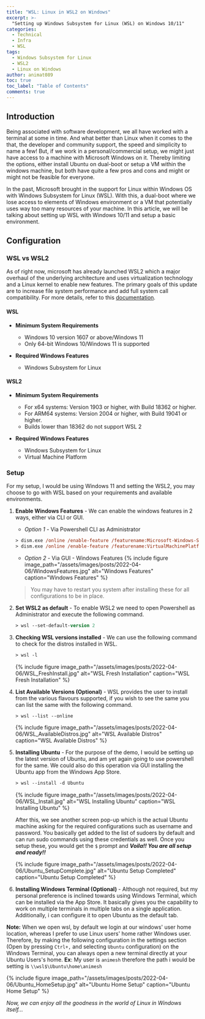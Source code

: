 ```yaml
---
title: "WSL: Linux in WSL2 on Windows"
excerpt: >-
  "Setting up Windows Subsystem for Linux (WSL) on Windows 10/11"
categories:
  - Technical
  - Infra
  - WSL
tags:
  - Windows Subsystem for Linux
  - WSL2
  - Linux on Windows
author: animat089
toc: true
toc_label: "Table of Contents"
comments: true
---
```


## Introduction

Being associated with software development, we all have worked with a terminal at some in time. And what better than Linux when it comes to the that, the developer and community support, the speed and simplicity to name a few! But, if we work in a personal/commercial setup, we might just have access to a machine with Microsoft Windows on it. Thereby limiting the options, either install Ubuntu on dual-boot or setup a VM within the windows machine, but both have quite a few pros and cons and might or might not be feasible for everyone.

In the past, Microsoft brought in the support for Linux within Windows OS with Windows Subsystem for Linux (WSL). With this, a dual-boot where we lose access to elements of Windows environment or a VM that potentially uses way too many resources of your machine. In this article, we will be talking about setting up WSL with Windows 10/11 and setup a basic environment.

## Configuration

### WSL vs WSL2

As of right now, microsoft has already launched WSL2 which a major overhaul of the underlying architecture and uses virtualization technology and a Linux kernel to enable new features. The primary goals of this update are to increase file system performance and add full system call compatibility. For more details, refer to this [documentation](https://docs.microsoft.com/en-us/windows/wsl/compare-versions).

#### WSL

- **Minimum System Requirements**
  - Windows 10 version 1607 or above/Windows 11
  - Only 64-bit Windows 10/Windows 11 is supported

- **Required Windows Features**
  - Windows Subsystem for Linux

#### WSL2

- **Minimum System Requirements**
  - For x64 systems: Version 1903 or higher, with Build 18362 or higher.
  - For ARM64 systems: Version 2004 or higher, with Build 19041 or higher.
  - Builds lower than 18362 do not support WSL 2

- **Required Windows Features**
  - Windows Subsystem for Linux
  - Virtual Machine Platform

### Setup

For my setup, I would be using Windows 11 and setting the WSL2, you may choose to go with WSL based on your requirements and available environments.

1. **Enable Windows Features** - We can enable the windows features in 2 ways, either via CLI or GUI.
   - *Option 1* - Via Powershell CLI as Administrator

   ```ps
   > dism.exe /online /enable-feature /featurename:Microsoft-Windows-Subsystem-Linux /all /norestart
   > dism.exe /online /enable-feature /featurename:VirtualMachinePlatform /all /norestart
   ```

   - *Option 2* - Via GUI - Windows Features
   {% include figure image_path="/assets/images/posts/2022-04-06/WindowsFeatures.jpg" alt="Windows Features" caption="Windows Features" %}

   > You may have to restart you system after installing these for all configurations to be in place.

2. **Set WSL2 as default** - To enable WSL2 we need to open Powershell as Administrator and execute the following command.
   
   ```ps
   > wsl --set-default-version 2
   ```

3. **Checking WSL versions installed** - We can use the following command to check for the distros installed in WSL.
   
   ```ps
   > wsl -l
   ```

   {% include figure image_path="/assets/images/posts/2022-04-06/WSL_FreshInstall.jpg" alt="WSL Fresh Installation" caption="WSL Fresh Installation" %}

4. **List Available Versions (Optional)** - WSL provides the user to install from the various flavours supported, if you wish to see the same you can list the same with the following command.

   ```ps
   > wsl --list --online
   ```
   
   {% include figure image_path="/assets/images/posts/2022-04-06/WSL_AvailableDistros.jpg" alt="WSL Available Distros" caption="WSL Available Distros" %}

5. **Installing Ubuntu** - For the purpose of the demo, I would be setting up the latest version of Ubuntu, and am yet again going to use powershell for the same. We could also do this operation via GUI installing the Ubuntu app from the Windows App Store.

   ```ps
   > wsl --install -d Ubuntu
   ```
   
   {% include figure image_path="/assets/images/posts/2022-04-06/WSL_Install.jpg" alt="WSL Installing Ubuntu" caption="WSL Installing Ubuntu" %}

   After this, we see another screen pop-up which is the actual Ubuntu machine asking for the required  configurations such as username and password. You basically get added to the list of sudoers by default and can run sudo commands using these credentials as well. Once you setup these, you would get the `$` prompt and _**Voila!! You are all setup and ready!!**_

   {% include figure image_path="/assets/images/posts/2022-04-06/Ubuntu_SetupComplete.jpg" alt="Ubuntu Setup Completed" caption="Ubuntu Setup Completed" %}

6. **Installing Windows Terminal (Optional)** - Although not required, but my personal preference is inclined towards using Windows Terminal, which can be installed via the App Store. It basically gives you the capability to work on multiple terminals in multiple tabs on a single application. Additionally, i can configure it to open Ubuntu as the default tab.

**Note:** When we open wsl, by default we login at our windows' user home location, whereas I prefer to use Linux users' home rather Windows user. Therefore, by making the following configuration in the settings section (Open by pressing `Ctrl+,` and selecting `Ubuntu` configuration) on the Windows Terminal, you can always open a new terminal directly at your Ubuntu Users's home. **Ex**: My user is `animesh` therefore the path i would be setting is `\\wsl$\Ubuntu\home\animesh`

{% include figure image_path="/assets/images/posts/2022-04-06/Ubuntu_HomeSetup.jpg" alt="Ubuntu Home Setup" caption="Ubuntu Home Setup" %}

*Now, we can enjoy all the goodness in the world of Linux in Windows itself...*
